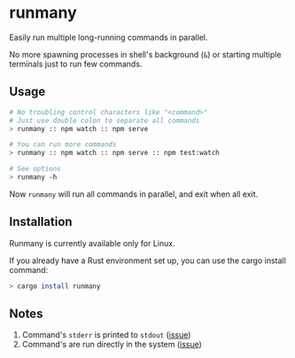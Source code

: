 # runmany

Easily run multiple long-running commands in parallel.

No more spawning processes in shell's background (`&`) or starting multiple terminals just to run few commands.

## Usage

```sh
# No troubling control characters like "<command>"
# Just use double colon to separate all commands
> runmany :: npm watch :: npm serve

# You can run more commands
> runmany :: npm watch :: npm serve :: npm test:watch

# See options
> runmany -h
```

Now `runmany` will run all commands in parallel, and exit when all exit.

## Installation

Runmany is currently available only for Linux.

If you already have a Rust environment set up, you can use the cargo install command:

```sh
> cargo install runmany
```

## Notes

1. Command's `stderr` is printed to `stdout` ([issue](https://github.com/soanvig/runmany/issues/10))
2. Command's are run directly in the system ([issue](https://github.com/soanvig/runmany/issues/2))
